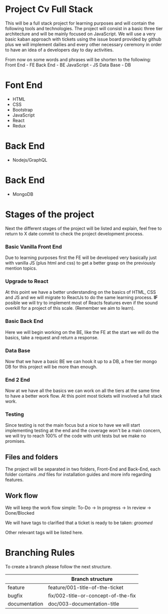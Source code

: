 # Project Cv Full Stack

This will be a full stack project for learning purposes and will contain the following tools and technologies. The project will consist in a basic three tier architecture and will be mainly focused on JavaScript.
We will use a very basic kaban approach with tickets using the issue board provided by github plus we will implement dailies and every other necessary ceremony in order to have an idea of a developers day to day activities.

From now on some words and phrases will be shorten to the following:
Front End - FE
Back End - BE
JavaScript - JS
Data Base - DB

# Font End

- HTML
- CSS
- Bootstrap
- JavaScript
- React
- Redux

# Back End

- Nodejs/GraphQL

# Back End

- MongoDB

# Stages of the project

Next the different stages of the project will be listed and explain, feel free to return to X date commit to check the project development process.

### Basic Vanilla Front End

Due to learning purposes first the FE will be developed very basically just with vanilla JS (plus html and css) to get a better grasp on the previously mention topics.

### Upgrade to React

At this point we have a better understanding on the basics of HTML, CSS and JS and we will migrate to ReactJs to do the same learning process. **IF** posible we will try to implement most of Reacts features even if the sound overkill for a project of this scale. (Remember we aim to learn).

### Basic Back End

Here we will begin working on the BE, like the FE at the start we will do the basics, take a request and return a response.

### Data Base

Now that we have a basic BE we can hook it up to a DB, a free tier mongo DB for this project will be more than enough.

### End 2 End

Now at we have all the basics we can work on all the tiers at the same time to have a better work flow. At this point most tickets will involved a full stack work.

### Testing

Since testing is not the main focus but a nice to have we will start implementing testing at the end and the coverage won't be a main concern, we will try to reach 100% of the code with unit tests but we make no promises.

## Files and folders

The project will be separated in two folders, Front-End and Back-End, each folder contains _.md_ files for installation guides and more info regarding features.

## Work flow

We will keep the work flow simple:
To-Do -> In progress -> In review -> Done/Blocked

We will have tags to clarified that a ticket is ready to be taken:
_groomed_

Other relevant tags will be listed here.

# Branching Rules

To create a branch please follow the next structure.

|               | Branch structure                    |
| ------------- | ----------------------------------- |
| feature       | feature/001-title-of-the-ticket     |
| bugfix        | fix/002-title-or-concept-of-the-fix |
| documentation | doc/003-documentation-title         |
